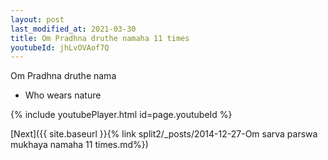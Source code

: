 ```yaml
---
layout: post
last_modified_at: 2021-03-30
title: Om Pradhna druthe namaha 11 times
youtubeId: jhLvOVAof7Q
---
```

 
 
Om Pradhna druthe nama 
 
 -  Who wears nature 
 
  
 
  
 
 
 
 
 
 


{% include youtubePlayer.html id=page.youtubeId %}
 
[Next]({{ site.baseurl }}{% link  split2/_posts/2014-12-27-Om sarva parswa mukhaya namaha 11 times.md%})
 
